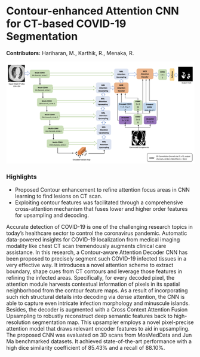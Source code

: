 # Contour-enhanced Attention CNN for CT-based COVID-19 Segmentation

**Contributors:** Hariharan, M., Karthik, R., Menaka, R.

<img src="architecture.png" />

### Highlights
- Proposed Contour enhancement to refine attention focus areas in CNN learning to find lesions on CT scan.
- Exploiting contour features was facilitated through a comprehensive cross-attention mechanism that fuses lower and higher order features for upsampling and decoding.

Accurate detection of COVID-19 is one of the challenging research topics in today’s healthcare sector to control the coronavirus pandemic. Automatic data-powered insights for COVID-19 localization from medical imaging modality like chest CT scan tremendously augments clinical care assistance. In this research, a Contour-aware Attention Decoder CNN has been proposed to precisely segment such COVID-19 infected tissues in a very effective way. It introduces a novel attention scheme to extract boundary, shape cues from CT contours and leverage those features in refining the infected areas. Specifically, for every decoded pixel, the attention module harvests contextual information of pixels in its spatial neighborhood from the contour feature maps. As a result of incorporating such rich structural details into decoding via dense attention, the CNN is able to capture even intricate infection morphology and minuscule islands. Besides, the decoder is augmented with a Cross Context Attention Fusion Upsampling to robustly reconstruct deep semantic features back to high-resolution segmentation map. This upsampler employs a novel pixel-precise attention model that draws relevant encoder features to aid in upsampling. The proposed CNN was evaluated on 3D scans from MosMedData and Jun Ma benchmarked datasets. It achieved state-of-the-art performance with a high dice similarity coefficient of 85.43% and a recall of 88.10%.
